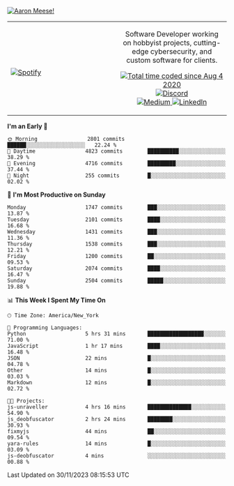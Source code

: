 [![Aaron Meese!](https://user-images.githubusercontent.com/17814535/88975338-a2aabf00-d27f-11ea-963f-8a19608716b4.png)](https://github.com/ajmeese7/readme-ascii "README ASCII")

<!-- Modified from project here: https://github.com/novatorem/novatorem -->
<table width="100%">
  <tr>
  <td width="50%">

&nbsp; <br> [![Spotify](https://ajmeese7.vercel.app/api/spotify)](https://open.spotify.com/user/ajmeese)

  </td>
  <td width="50%">
    <p align="center">
    Software Developer working on hobbyist projects, cutting-edge cybersecurity, and custom software for clients.
    </p>
    <p align="center">
      <a href="https://wakatime.com/@f726891d-3b02-46cd-9b60-e8c59f9e2b14">
        <img src="https://wakatime.com/badge/user/f726891d-3b02-46cd-9b60-e8c59f9e2b14.svg" alt="Total time coded since Aug 4 2020" title="WakaTime" />
      </a>
      <a href="http://link.aaronmeese.com/discord">
        <img src="https://img.shields.io/badge/discord-ajmeese7%234835-369?style=flat-square&logo=discord&logoColor=white&color=purple" alt="Discord" title="Discord">
      </a>
      <br />
      <a href="https://link.aaronmeese.com/medium">
        <img src="https://img.shields.io/badge/medium-ajmeese7-1DB954?style=flat-square&logo=medium&logoColor=white" alt="Medium" title="Medium">
      </a>
      <a href="https://link.aaronmeese.com/linkedin">
        <img src="https://img.shields.io/badge/linkedIn-aaronmeese-1DB954?style=flat-square&logo=linkedin&logoColor=white&color=blue" alt="LinkedIn" title="LinkedIn">
      </a>
    </p>
  </td>

</table>

[//]: <> (The `&nbsp;` is to have Aphelion take up more space)

<!--START_SECTION:waka-->
**I'm an Early 🐤** 

```text
🌞 Morning                2801 commits        ██████░░░░░░░░░░░░░░░░░░░   22.24 % 
🌆 Daytime                4823 commits        ██████████░░░░░░░░░░░░░░░   38.29 % 
🌃 Evening                4716 commits        █████████░░░░░░░░░░░░░░░░   37.44 % 
🌙 Night                  255 commits         █░░░░░░░░░░░░░░░░░░░░░░░░   02.02 % 
```
📅 **I'm Most Productive on Sunday** 

```text
Monday                   1747 commits        ███░░░░░░░░░░░░░░░░░░░░░░   13.87 % 
Tuesday                  2101 commits        ████░░░░░░░░░░░░░░░░░░░░░   16.68 % 
Wednesday                1431 commits        ███░░░░░░░░░░░░░░░░░░░░░░   11.36 % 
Thursday                 1538 commits        ███░░░░░░░░░░░░░░░░░░░░░░   12.21 % 
Friday                   1200 commits        ██░░░░░░░░░░░░░░░░░░░░░░░   09.53 % 
Saturday                 2074 commits        ████░░░░░░░░░░░░░░░░░░░░░   16.47 % 
Sunday                   2504 commits        █████░░░░░░░░░░░░░░░░░░░░   19.88 % 
```


📊 **This Week I Spent My Time On** 

```text
🕑︎ Time Zone: America/New_York

💬 Programming Languages: 
Python                   5 hrs 31 mins       ██████████████████░░░░░░░   71.00 % 
JavaScript               1 hr 17 mins        ████░░░░░░░░░░░░░░░░░░░░░   16.48 % 
JSON                     22 mins             █░░░░░░░░░░░░░░░░░░░░░░░░   04.78 % 
Other                    14 mins             █░░░░░░░░░░░░░░░░░░░░░░░░   03.03 % 
Markdown                 12 mins             █░░░░░░░░░░░░░░░░░░░░░░░░   02.72 % 

🐱‍💻 Projects: 
js-unraveller            4 hrs 16 mins       ██████████████░░░░░░░░░░░   54.90 % 
js_deobfuscator          2 hrs 24 mins       ████████░░░░░░░░░░░░░░░░░   30.93 % 
fixmyjs                  44 mins             ██░░░░░░░░░░░░░░░░░░░░░░░   09.54 % 
yara-rules               14 mins             █░░░░░░░░░░░░░░░░░░░░░░░░   03.09 % 
js-deobfuscator          4 mins              ░░░░░░░░░░░░░░░░░░░░░░░░░   00.88 % 
```


 Last Updated on 30/11/2023 08:15:53 UTC
<!--END_SECTION:waka-->
